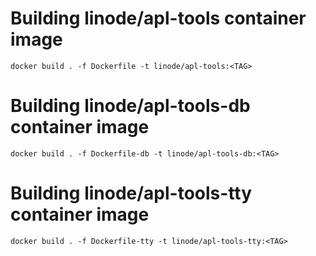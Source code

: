 # Building linode/apl-tools container image

```
docker build . -f Dockerfile -t linode/apl-tools:<TAG>
```

# Building linode/apl-tools-db container image

```
docker build . -f Dockerfile-db -t linode/apl-tools-db:<TAG>
```

# Building linode/apl-tools-tty container image

```
docker build . -f Dockerfile-tty -t linode/apl-tools-tty:<TAG>
```
